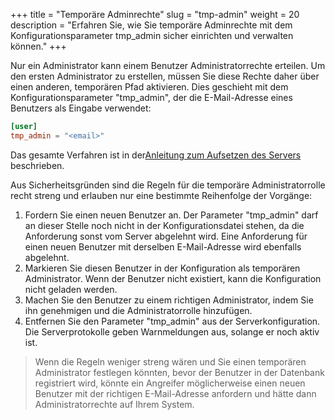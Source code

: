 +++
title = "Temporäre Adminrechte"
slug = "tmp-admin"
weight = 20
description = "Erfahren Sie, wie Sie temporäre Adminrechte mit dem Konfigurationsparameter tmp_admin sicher einrichten und verwalten können."
+++

Nur ein Administrator kann einem Benutzer Administratorrechte erteilen. Um den ersten Administrator zu erstellen, müssen Sie diese Rechte daher über einen anderen, temporären Pfad aktivieren. Dies geschieht mit dem Konfigurationsparameter "tmp_admin", der die E-Mail-Adresse eines Benutzers als Eingabe verwendet:

```toml
[user]
tmp_admin = "<email>"
```

Das gesamte Verfahren ist in der[Anleitung zum Aufsetzen des Servers](/de/server/setup/admin/) beschrieben.

Aus Sicherheitsgründen sind die Regeln für die temporäre Administratorrolle recht streng und erlauben nur eine bestimmte Reihenfolge der Vorgänge:
1. Fordern Sie einen neuen Benutzer an. Der Parameter "tmp_admin" darf an dieser Stelle noch nicht in der Konfigurationsdatei stehen, da die Anforderung sonst vom Server abgelehnt wird. Eine Anforderung für einen neuen Benutzer mit derselben E-Mail-Adresse wird ebenfalls abgelehnt.
1. Markieren Sie diesen Benutzer in der Konfiguration als temporären Administrator. Wenn der Benutzer nicht existiert, kann die Konfiguration nicht geladen werden.
1. Machen Sie den Benutzer zu einem richtigen Administrator, indem Sie ihn genehmigen und die Administratorrolle hinzufügen.
1. Entfernen Sie den Parameter "tmp_admin" aus der Serverkonfiguration. Die Serverprotokolle geben Warnmeldungen aus, solange er noch aktiv ist.

> Wenn die Regeln weniger streng wären und Sie einen temporären Administrator festlegen könnten, bevor der Benutzer in der Datenbank registriert wird, könnte ein Angreifer möglicherweise einen neuen Benutzer mit der richtigen E-Mail-Adresse anfordern und hätte dann Administratorrechte auf Ihrem System.

